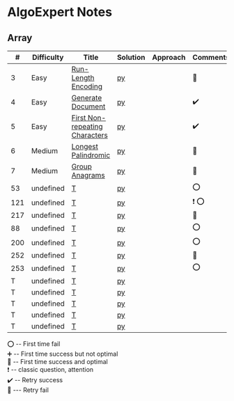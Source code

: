 # AlgoExpert  Notes 

## Array

| #   | Difficulty | Title                                                                                                      | Solution                                    | Approach                            | Comments                        |  
|-----|-----|------------------------------------------------------------------------------------------------------------|---------------------------------------------|-------------------------------------|---------------------------------|
| 3  | Easy |[Run-Length Encoding](https://www.algoexpert.io/questions/Run-Length%20Encoding)                                                          | [py](String/run-length-encoding.md)                   |              | :small_red_triangle: |
| 4  |  Easy| [Generate Document](https://www.algoexpert.io/questions/Generate%20Document)                                        | [py](String/generate-document.md)                      |                     | :heavy_check_mark:                |
| 5 |  Easy |[First Non-repeating Characters](https://www.algoexpert.io/questions/First%20Non-Repeating%20Character)                                                  | [py](String/first-none-repeating-character.md)                     |                    | :heavy_check_mark:                           |
| 6  | Medium| [Longest Palindromic](https://www.algoexpert.io/questions/Longest%20Palindromic%20Substring)                              | [py](String/longest-palindromic-substring.md)                     |  | :small_red_triangle:                        |
| 7 | Medium| [Group Anagrams](https://www.algoexpert.io/questions/Group%20Anagrams)                                                            | [py](String/group-anagrams.md)                        |                     | :small_red_triangle:              |
| 53  | undefined| [T](null.md)                                        | [py](null.md) |               | :o:                             |
| 121 | undefined| [T](null.md)          | [py](null.md)           |              | :heavy_exclamation_mark:  :o:   |
| 217 | undefined| [T](null.md)                                    | [py](null.md)          |             | :100:                           |
| 88  | undefined| [T](null.md)                                    | [py](null.md)          |                             | :o:                             |
| 200 | undefined| [T](null.md)                                      | [py](null.md)          |                             | :o:                             |
| 252 | undefined| [T](null.md)                                              | [py](null.md)                 |                              | :100:                           |
| 253 | undefined| [T](null.md)                                        | [py](null.md)                |                      | :o:                             |
| T   | undefined| [T]()                                                                                                      | [py](null.md)                     |                                     |                                 |
| T   | undefined| [T]()                                                                                                      | [py](null.md)                     |                                     |                                 |
| T   | undefined| [T]()                                                                                                      | [py](null.md)                     |                                     |                                 |
| T   | undefined| [T]()                                                                                                      | [py](null.md)                     |                                     |                                 |
| T   | undefined| [T]()                                                                                                      | [py](null.md)                     |                                     |                                 |

:o: -- First time fail       
:heavy_plus_sign: -- First time success but not optimal     
:100: -- First time success and optimal    
:heavy_exclamation_mark: -- classic question, attention        
:heavy_check_mark: -- Retry success      
:small_red_triangle: --- Retry fail     



















